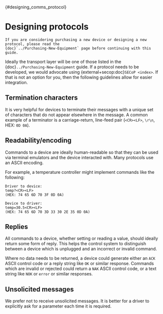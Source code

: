 {#designing_comms_protocol}
# Designing protocols

```{important}
If you are considering purchasing a new device or designing a new protocol, please read the
{doc}`../Purchasing-New-Equipment` page before continuing with this guide.
```
 
Ideally the transport layer will be one of those listed in the {doc}`../Purchasing-New-Equipment` guide. If a protocol needs to be developed, we would advocate using {external+secop:doc}`SECoP <index>`. If that is not an option for you, then the following guidelines allow for easier integration. 

## Termination characters 

It is very helpful for devices to terminate their messages with a unique set of characters that do not appear elsewhere in the message. A common example of a terminator is a carriage-return, line-feed pair (`<CR><LF>`, `\r\n`, HEX: `0D 0A`). 

## Readability/encoding 

Commands to a device are ideally human-readable so that they can be used via terminal emulators and the device interacted with. Many protocols use an ASCII encoding. 

For example, a temperature controller might implement commands like the following: 

``` 
Driver to device: 
temp?<CR><LF> 
(HEX: 74 65 6D 70 3F 0D 0A) 

Device to driver: 
temp=30.5<CR><LF> 
(HEX: 74 65 6D 70 3D 33 30 2E 35 0D 0A) 
``` 

## Replies 

All commands to a device, whether setting or reading a value, should ideally return some form of reply. This helps the control system to distinguish between a device which is unplugged and an incorrect or invalid command. 

Where no data needs to be returned, a device could generate either an `ACK` ASCII control code or a reply string like `OK` or similar response. Commands which are invalid or rejected could return a `NAK` ASCII control code, or a text string like `NOK` or `error` or similar responses. 

## Unsolicited messages 

We prefer not to receive unsolicited messages. It is better for a driver to explicitly ask for a parameter each time it is required. 